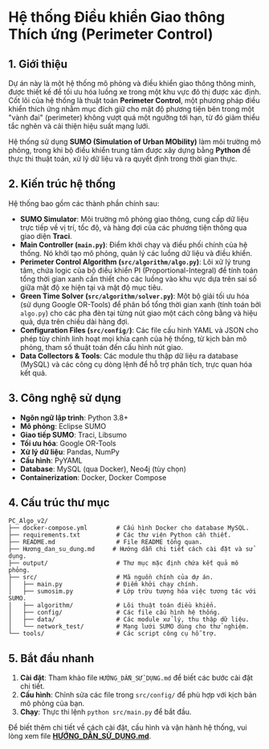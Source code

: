 # Hệ thống Điều khiển Giao thông Thích ứng (Perimeter Control)

## 1. Giới thiệu

Dự án này là một hệ thống mô phỏng và điều khiển giao thông thông minh, được thiết kế để tối ưu hóa luồng xe trong một khu vực đô thị được xác định. Cốt lõi của hệ thống là thuật toán **Perimeter Control**, một phương pháp điều khiển thích ứng nhằm mục đích giữ cho mật độ phương tiện bên trong một "vành đai" (perimeter) không vượt quá một ngưỡng tới hạn, từ đó giảm thiểu tắc nghẽn và cải thiện hiệu suất mạng lưới.

Hệ thống sử dụng **SUMO (Simulation of Urban MObility)** làm môi trường mô phỏng, trong khi bộ điều khiển trung tâm được xây dựng bằng **Python** để thực thi thuật toán, xử lý dữ liệu và ra quyết định trong thời gian thực.

## 2. Kiến trúc hệ thống

Hệ thống bao gồm các thành phần chính sau:

- **SUMO Simulator**: Môi trường mô phỏng giao thông, cung cấp dữ liệu trực tiếp về vị trí, tốc độ, và hàng đợi của các phương tiện thông qua giao diện **Traci**.
- **Main Controller (`main.py`)**: Điểm khởi chạy và điều phối chính của hệ thống. Nó khởi tạo mô phỏng, quản lý các luồng dữ liệu và điều khiển.
- **Perimeter Control Algorithm (`src/algorithm/algo.py`)**: Lõi xử lý trung tâm, chứa logic của bộ điều khiển PI (Proportional-Integral) để tính toán tổng thời gian xanh cần thiết cho các luồng vào khu vực dựa trên sai số giữa mật độ xe hiện tại và mật độ mục tiêu.
- **Green Time Solver (`src/algorithm/solver.py`)**: Một bộ giải tối ưu hóa (sử dụng Google OR-Tools) để phân bổ tổng thời gian xanh (tính toán bởi `algo.py`) cho các pha đèn tại từng nút giao một cách công bằng và hiệu quả, dựa trên chiều dài hàng đợi.
- **Configuration Files (`src/config/`)**: Các file cấu hình YAML và JSON cho phép tùy chỉnh linh hoạt mọi khía cạnh của hệ thống, từ kịch bản mô phỏng, tham số thuật toán đến cấu hình nút giao.
- **Data Collectors & Tools**: Các module thu thập dữ liệu ra database (MySQL) và các công cụ dòng lệnh để hỗ trợ phân tích, trực quan hóa kết quả.

## 3. Công nghệ sử dụng

- **Ngôn ngữ lập trình**: Python 3.8+
- **Mô phỏng**: Eclipse SUMO
- **Giao tiếp SUMO**: Traci, Libsumo
- **Tối ưu hóa**: Google OR-Tools
- **Xử lý dữ liệu**: Pandas, NumPy
- **Cấu hình**: PyYAML
- **Database**: MySQL (qua Docker), Neo4j (tùy chọn)
- **Containerization**: Docker, Docker Compose

## 4. Cấu trúc thư mục

```
PC_Algo_v2/
├── docker-compose.yml        # Cấu hình Docker cho database MySQL.
├── requirements.txt          # Các thư viện Python cần thiết.
├── README.md                 # File README tổng quan.
├── Hương_dan_su_dung.md     # Hướng dẫn chi tiết cách cài đặt và sử dụng.
├── output/                   # Thư mục mặc định chứa kết quả mô phỏng.
├── src/                      # Mã nguồn chính của dự án.
│   ├── main.py               # Điểm khởi chạy chính.
│   ├── sumosim.py            # Lớp trừu tượng hóa việc tương tác với SUMO.
│   ├── algorithm/            # Lõi thuật toán điều khiển.
│   ├── config/               # Các file cấu hình hệ thống.
│   ├── data/                 # Các module xử lý, thu thập dữ liệu.
│   └── network_test/         # Mạng lưới SUMO dùng cho thử nghiệm.
└── tools/                    # Các script công cụ hỗ trợ.
```

## 5. Bắt đầu nhanh

1.  **Cài đặt**: Tham khảo file `HƯỚNG_DẪN_SỬ_DỤNG.md` để biết các bước cài đặt chi tiết.
2.  **Cấu hình**: Chỉnh sửa các file trong `src/config/` để phù hợp với kịch bản mô phỏng của bạn.
3.  **Chạy**: Thực thi lệnh `python src/main.py` để bắt đầu.

Để biết thêm chi tiết về cách cài đặt, cấu hình và vận hành hệ thống, vui lòng xem file **[HƯỚNG_DẪN_SỬ_DỤNG.md](HƯỚNG_DẪN_SỬ_DỤNG.md)**.
